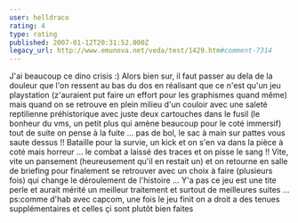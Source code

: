 ```yaml
---
user: helldraco
rating: 4
type: rating
published: 2007-01-12T20:31:52.000Z
legacy_url: http://www.emunova.net/veda/test/1429.htm#comment-7314
---
```

J'ai beaucoup ce dino crisis :)
Alors bien sur, il faut passer au dela de la douleur que l'on ressent au bas du dos en réalisant que ce n'est qu'un jeu playstation (z'auraient put faire un effort pour les graphismes quand même) mais quand on se retrouve en plein milieu d'un couloir avec une saleté reptilienne préhistorique avec juste deux cartouches dans le fusil (le bonheur du vms, un petit plus qui amène beaucoup pour le coté immersif) tout de suite on pense à la fuite ... pas de bol, le sac à main sur pattes vous saute dessus !! Bataille pour la survie, un kick et on s'en va dans la pièce à coté mais horreur ... le combat a laissé des traces et on pisse le sang !! Vite, vite un pansement (heureusement qu'il en restait un) et on retourne en salle de briefing pour finalement se retrouver avec un choix à faire (plusieurs fois) qui change le déroulement de l'histoire ... Y'a pas ce jeu est une tite perle et aurait mérité un meilleur traitement et surtout de meilleures suites ...
ps:comme d'hab avec capcom, une fois le jeu finit on a droit a des tenues supplémentaires et celles çi sont plutôt bien faites